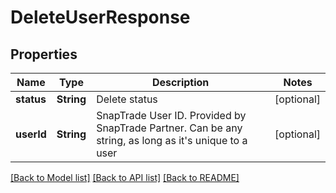 # DeleteUserResponse

## Properties
Name | Type | Description | Notes
------------ | ------------- | ------------- | -------------
**status** | **String** | Delete status | [optional] 
**userId** | **String** | SnapTrade User ID. Provided by SnapTrade Partner. Can be any string, as long as it&#39;s unique to a user | [optional] 

[[Back to Model list]](../README.md#models) [[Back to API list]](../README.md#api-endpoints) [[Back to README]](../README.md)


